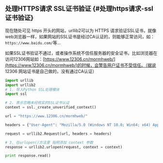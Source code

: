## 处理HTTPS请求 SSL证书验证 {#处理https请求-ssl证书验证}

现在随处可见 https 开头的网站，urllib2可以为 HTTPS 请求验证SSL证书，就像web浏览器一样，如果网站的SSL证书是经过CA认证的，则能够正常访问，如：`https://www.baidu.com/`等...

如果SSL证书验证不通过，或者操作系统不信任服务器的安全证书，比如浏览器在访问12306网站如：[https://www.12306.cn/mormhweb/](https://www.12306.cn/mormhweb/)的时候，会警告用户证书不受信任。（据说 12306 网站证书是自己做的，没有通过CA认证）

```py
import urllib
import urllib2
# 1. 导入Python SSL处理模块
import ssl

# 2. 表示忽略未经核实的SSL证书认证
context = ssl._create_unverified_context()

url = "https://www.12306.cn/mormhweb/"

headers = {"User-Agent": "Mozilla/5.0 (Windows NT 10.0; Win64; x64) AppleWebKit/537.36 (KHTML, like Gecko) Chrome/54.0.2840.99 Safari/537.36"}

request = urllib2.Request(url, headers = headers)

# 3. 在urlopen()方法里 指明添加 context 参数
response = urllib2.urlopen(request, context = context)

print response.read()
```



